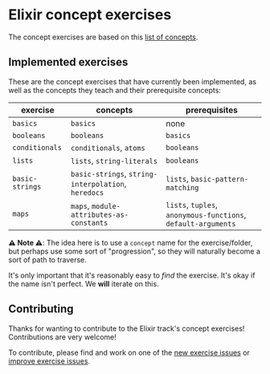 # Elixir concept exercises

The concept exercises are based on this [list of concepts][docs-concept-exercises].

## Implemented exercises

These are the concept exercises that have currently been implemented, as well as the concepts they teach and their prerequisite concepts:

| exercise        | concepts                                            | prerequisites                                                 |
| --------------- | --------------------------------------------------- | ------------------------------------------------------------- |
| `basics`        | `basics`                                            | none                                                          |
| `booleans`      | `booleans`                                          | `basics`                                                      |
| `conditionals`  | `conditionals`, `atoms`                             | `booleans`                                                    |
| `lists`         | `lists`, `string-literals`                          | `booleans`                                                    |
| `basic-strings` | `basic-strings`, `string-interpolation`, `heredocs` | `lists`, `basic-pattern-matching`                             |
| `maps`          | `maps`, `module-attributes-as-constants`            | `lists`, `tuples`, `anonymous-functions`, `default-arguments` |

**⚠ Note ⚠**: The idea here is to use a `concept` name for the exercise/folder, but perhaps use some sort of "progression", so they will naturally become a sort of path to traverse.

It's only important that it's reasonably easy to _find_ the exercise. It's okay if the name isn't perfect. We **will** iterate on this.

## Contributing

Thanks for wanting to contribute to the Elixir track's concept exercises! Contributions are very welcome!

To contribute, please find and work on one of the [new exercise issues][issues-new-exercise] or [improve exercise issues][issues-improve-exercise].

[docs-concept-exercises]: ../../reference/README.md
[issues-new-exercise]: https://github.com/exercism/v3/issues?utf8=%E2%9C%93&q=is%3Aopen+label%3Atrack%2Felixir+label%3Atype%2Fnew-exercise+label%3Astatus%2Fhelp-wanted
[issues-improve-exercise]: https://github.com/exercism/v3/issues?utf8=%E2%9C%93&q=is%3Aopen+label%3Atrack%2Felixir+label%3Atype%2Fimprove-exercise+label%3Astatus%2Fhelp-wanted
